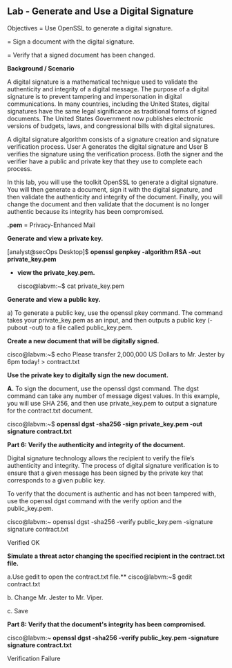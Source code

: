 ## Lab - Generate and Use a Digital Signature

Objectives
=   Use OpenSSL to generate a digital signature.

=   Sign a document with the digital signature.

=   Verify that a signed document has been changed.

**Background / Scenario**

A digital signature is a mathematical technique used to validate the authenticity and integrity of a digital message. The purpose of a digital signature is to prevent tampering and impersonation in digital communications. In many countries, including the United States, digital signatures have the same legal significance as traditional forms of signed documents. The United States Government now publishes electronic versions of budgets, laws, and congressional bills with digital signatures.

A digital signature algorithm consists of a signature creation and signature verification process. User A generates the digital signature and User B verifies the signature using the verification process. Both the signer and the verifier have a public and private key that they use to complete each process.

In this lab, you will use the toolkit OpenSSL to generate a digital signature. You will then generate a document, sign it with the digital signature, and then validate the authenticity and integrity of the document. Finally, you will change the document and then validate that the document is no longer authentic because its integrity has been compromised.

**.pem** = Privacy-Enhanced Mail


**Generate and view a private key.**

[analyst@secOps Desktop]$ **openssl genpkey -algorithm RSA -out private_key.pem**

- **view the private_key.pem.**

	cisco@labvm:~$ cat private_key.pem

**Generate and view a public key.**

a) To generate a public key, use the openssl pkey command. The command takes your private_key.pem as an input, and then outputs a public key (-pubout -out) to a file called public_key.pem.


**Create a new document that will be digitally signed.**

cisco@labvm:~$ echo Please transfer 2,000,000 US Dollars to Mr. Jester by 6pm today! > contract.txt

**Use the private key to digitally sign the new document.**

**A.** To sign the document, use the openssl dgst command. The dgst command can take any number of message digest values. In this example, you will use SHA 256, and then use private_key.pem to output a signature for the contract.txt document.

cisco@labvm:~$ **openssl dgst -sha256 -sign private_key.pem -out signature contract.txt**


**Part 6: Verify the authenticity and integrity of the document.**

Digital signature technology allows the recipient to verify the file’s authenticity and integrity. The process of digital signature verification is to ensure that a given message has been signed by the private key that corresponds to a given public key.

To verify that the document is authentic and has not been tampered with, use the openssl dgst command with the verify option and the public_key.pem.

cisco@labvm:~ openssl dgst -sha256 -verify public_key.pem -signature signature contract.txt

Verified OK


**Simulate a threat actor changing the specified recipient in the contract.txt file.**


a.Use gedit to open the contract.txt file.**
cisco@labvm:~$ gedit contract.txt

b. Change Mr. Jester to Mr. Viper.

c. Save


**Part 8: Verify that the document's integrity has been compromised.**

cisco@labvm:~ **openssl dgst -sha256 -verify public_key.pem -signature signature contract.txt**

Verification Failure



